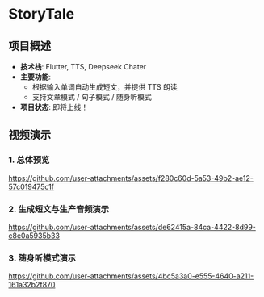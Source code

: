 # StoryTale


## 项目概述
- **技术栈**: Flutter, TTS, Deepseek Chater
- **主要功能**: 
  - 根据输入单词自动生成短文，并提供 TTS 朗读
  - 支持文章模式 / 句子模式 / 随身听模式
- **项目状态**: 即将上线！

## 视频演示

### 1. 总体预览

https://github.com/user-attachments/assets/f280c60d-5a53-49b2-ae12-57c019475c1f

### 2. 生成短文与生产音频演示

https://github.com/user-attachments/assets/de62415a-84ca-4422-8d99-c8e0a5935b33

### 3. 随身听模式演示

https://github.com/user-attachments/assets/4bc5a3a0-e555-4640-a211-161a32b2f870

